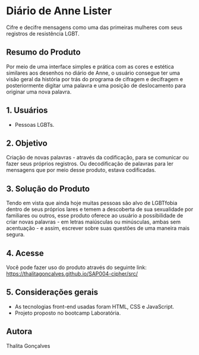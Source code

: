 # Diário de Anne Lister
Cifre e decifre mensagens como uma das primeiras mulheres com seus registros de resistência LGBT. 

## Resumo do Produto
Por meio de uma interface simples e prática com as cores e estética similares aos desenhos no diário de Anne, o usuário consegue ter uma visão geral da história por trás do programa de cifragem e decifragem e posteriormente digitar uma palavra e uma posição de deslocamento para originar uma nova palavra. 

## 1. Usuários

* Pessoas LGBTs.

## 2. Objetivo

Criação de novas palavras - através da codificação, para se comunicar ou fazer seus próprios registros. Ou decodificação de palavras para ler mensagens que por meio desse produto, estava codificadas.

## 3. Solução do Produto

Tendo em vista que ainda hoje muitas pessoas são alvo de LGBTfobia dentro de seus próprios lares e temem a descoberta de sua sexualidade por familiares ou outros, esse produto oferece ao usuário a possibilidade de criar novas palavras - em letras maiúsculas ou minúsculas, ambas sem acentuação - e assim, escrever sobre suas questões de uma maneira mais segura.

## 4. Acesse 
Você pode fazer uso do produto através do seguinte link: https://thalitagoncalves.github.io/SAP004-cipher/src/

## 5. Considerações gerais

* As tecnologias front-end usadas foram HTML, CSS e JavaScript.
* Projeto proposto no bootcamp Laboratória.

## Autora

Thalita Gonçalves

